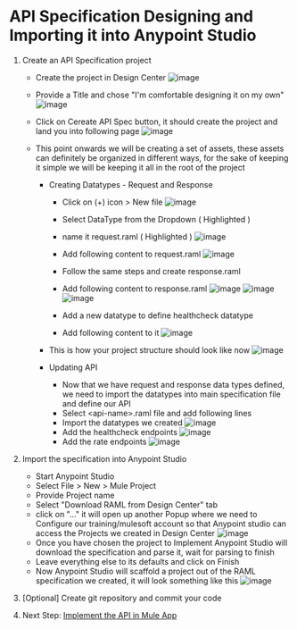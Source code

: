 # API Specification Designing and Importing it into Anypoint Studio
1.  Create an API Specification project
    * Create the project in Design Center
    ![image](https://user-images.githubusercontent.com/7286649/99320509-c9dec980-2839-11eb-9bce-eda82b9c46eb.png)

    * Provide a Title and chose "I'm comfortable designing it on my own"
    ![image](https://user-images.githubusercontent.com/7286649/99320556-e975f200-2839-11eb-98d6-1f55139ebc8d.png)
    * Click on Cereate API Spec button, it should create the project and land you into following page
    ![image](https://user-images.githubusercontent.com/7286649/99320713-39ed4f80-283a-11eb-8f6d-dbf797eda026.png)
    * This point onwards we will be creating a set of assets, these assets can definitely be organized in different ways, for the sake of keeping it simple we will be keeping it all in the root of the project
      * Creating Datatypes - Request and Response
        * Click on (+) icon > New file
        ![image](https://user-images.githubusercontent.com/7286649/99320987-cb5cc180-283a-11eb-9718-122a583e53a1.png)
        * Select DataType from the Dropdown ( Highlighted )
        * name it request.raml ( Highlighted )
        ![image](https://user-images.githubusercontent.com/7286649/99321129-28587780-283b-11eb-9702-66f229d11d66.png)
        * Add following content to request.raml
      ![image](https://user-images.githubusercontent.com/7286649/99346789-77b29e00-2863-11eb-9090-94565cc15eea.png)
        * Follow the same steps and create response.raml
        * Add following content to response.raml
      ![image](https://user-images.githubusercontent.com/7286649/99346825-8ac56e00-2863-11eb-87dd-f490dd31c03c.png)
![image](https://user-images.githubusercontent.com/7286649/99347097-2ce55600-2864-11eb-8862-82326585d48c.png)
![image](https://user-images.githubusercontent.com/7286649/99347119-3ec6f900-2864-11eb-8fad-f109ed60133d.png)

        * Add a new datatype to define healthcheck datatype
        * Add following content to it
      ![image](https://user-images.githubusercontent.com/7286649/99321666-59857780-283c-11eb-84b7-f79be9bea4a0.png)

      * This is how your project structure should look like now
![image](https://user-images.githubusercontent.com/7286649/99322213-78d0d480-283d-11eb-973c-6039fe2d10c1.png)

      * Updating API
        * Now that we have request and response data types defined, we need to import the datatypes into main specification file and define our API
        * Select &lt;api-name&gt;.raml file and add following lines
        * Import the datatypes we created
        ![image](https://user-images.githubusercontent.com/7286649/99322280-a289fb80-283d-11eb-848d-c74b6378c082.png)
        * Add the healthcheck endpoints
        ![image](https://user-images.githubusercontent.com/7286649/99347167-5ef6b800-2864-11eb-8a98-aba1ee4feb83.png)
        * Add the rate endpoints
        ![image](https://user-images.githubusercontent.com/7286649/99347178-6b7b1080-2864-11eb-91b3-c6236ff8e7ba.png)

2.  Import the specification into Anypoint Studio
    * Start Anypoint Studio
    * Select File > New > Mule Project
    * Provide Project name 
    * Select "Download RAML from Design Center" tab
    * click on "..." it will open up another Popup where we need to Configure our training/mulesoft account so that Anypoint studio can access the Projects we created in Design Center
    ![image](https://user-images.githubusercontent.com/7286649/99322935-0a8d1180-283f-11eb-9b2b-b0a066227238.png)
    * Once you have chosen the project to Implement Anypoint Studio will download the specification and parse it, wait for parsing to finish
    * Leave everything else to its defaults and click on Finish
    * Now Anypoint Studio will scaffold a project out of the RAML specification we created, it will look something like this
    ![image](https://user-images.githubusercontent.com/7286649/99323207-b6366180-283f-11eb-9a79-88dc017dcaa4.png)


3.  [Optional] Create git repository and commit your code
4. Next Step: [Implement the API in Mule App](https://github.com/ANE-UCD-MULESOFT-TRAINING/issue-api/blob/2.issue-api-implementation/docs/2.issue-api-implementation.md)
